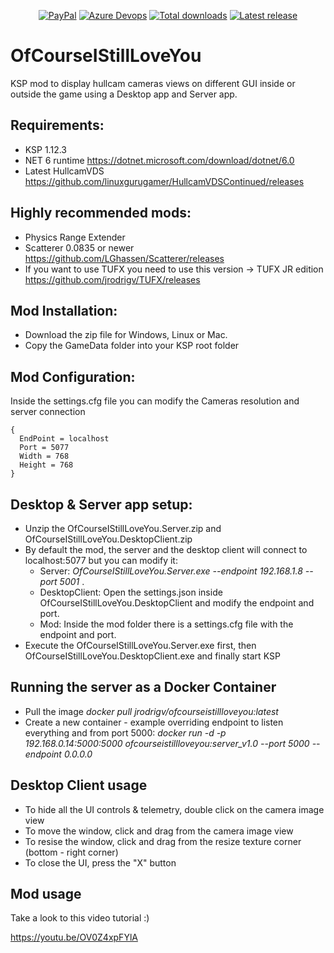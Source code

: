 <p align="center">
    <a href="https://paypal.me/jrodrigv"><img src="https://img.shields.io/badge/paypal-donate-yellow.svg?style=flat&logo=paypal" alt="PayPal"/></a>
    <a href="https://dev.azure.com/jrodrigv/Personal/_build/latest?definitionId=6&branchName=main"><img src="https://dev.azure.com/jrodrigv/Personal/_apis/build/status/jrodrigv.OfCourseIStillLoveYou?branchName=main" alt="Azure Devops"/></a>
     <a href="../../releases"><img src="https://img.shields.io/github/downloads/jrodrigv/OfCourseIStillLoveYou/total.svg?style=flat&logo=github&logoColor=white" alt="Total downloads" /></a>
          <a href="../../releases"><img src="https://img.shields.io/github/release/jrodrigv/OfCourseIStillLoveYou.svg?style=flat&logo=github&logoColor=white" alt="Latest release" /></a>
</p>

# OfCourseIStillLoveYou

KSP mod to display hullcam cameras views on different GUI inside or outside the game using a Desktop app and Server app.

## Requirements:
* KSP 1.12.3
* NET 6 runtime https://dotnet.microsoft.com/download/dotnet/6.0
* Latest HullcamVDS https://github.com/linuxgurugamer/HullcamVDSContinued/releases

## Highly recommended mods:
* Physics Range Extender
* Scatterer 0.0835 or newer https://github.com/LGhassen/Scatterer/releases
* If you want to use TUFX you need to use this version -> TUFX JR edition https://github.com/jrodrigv/TUFX/releases 

## Mod Installation:
* Download the zip file for Windows, Linux or Mac.
* Copy the GameData folder into your KSP root folder

## Mod Configuration:
Inside the settings.cfg file you can modify the Cameras resolution and server connection

```Settings
{
  EndPoint = localhost
  Port = 5077
  Width = 768
  Height = 768
}
```
## Desktop & Server app setup:
* Unzip the OfCourseIStillLoveYou.Server.zip and OfCourseIStillLoveYou.DesktopClient.zip
* By default the mod, the server and the desktop client will connect to localhost:5077 but you can modify it:
  * Server: *OfCourseIStillLoveYou.Server.exe --endpoint 192.168.1.8  --port 5001* .
  * DesktopClient: Open the settings.json inside OfCourseIStillLoveYou.DesktopClient and modify the endpoint and port.
  * Mod: Inside the mod folder there is a settings.cfg file with the endpoint and port.
* Execute the OfCourseIStillLoveYou.Server.exe first, then OfCourseIStillLoveYou.DesktopClient.exe and finally start KSP

## Running the server as a Docker Container
* Pull the image *docker pull jrodrigv/ofcourseistillloveyou:latest*
* Create a new container - example overriding endpoint to listen everything and from port 5000: *docker run -d -p 192.168.0.14:5000:5000 ofcourseistillloveyou:server_v1.0 --port 5000 --endpoint 0.0.0.0*

## Desktop Client usage
* To hide all the UI controls & telemetry, double click on the camera image view
* To move the window, click and drag from the camera image view
* To resise the window, click and drag from the resize texture corner (bottom - right corner)
* To close the UI, press the "X" button

## Mod usage

Take a look to this video tutorial :)

https://youtu.be/OV0Z4xpFYlA

